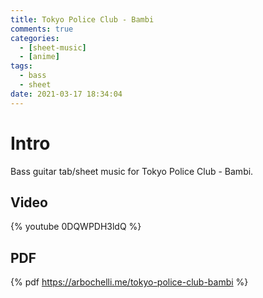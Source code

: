 ```yaml
---
title: Tokyo Police Club - Bambi
comments: true
categories:
  - [sheet-music]
  - [anime]
tags:
  - bass
  - sheet
date: 2021-03-17 18:34:04
---
```


# Intro
Bass guitar tab/sheet music for Tokyo Police Club - Bambi.

## Video
{% youtube 0DQWPDH3ldQ %}

## PDF
{% pdf https://arbochelli.me/tokyo-police-club-bambi %}
